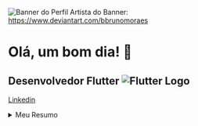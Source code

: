 ![Banner do Perfil](https://pixel-art-gallery.tumblr.com/image/146052666054)
Artista do Banner: https://www.deviantart.com/bbrunomoraes

# Olá, um bom dia! 👋

## Desenvolvedor Flutter ![Flutter Logo](https://logowik.com/content/uploads/images/flutter5786.jpg)

[Linkedin](https://github.com/user/repository/fork](https://www.linkedin.com/in/marcos-galvão-121117250/))

<details>

<summary>Meu Resumo</summary>

### Prazer, eu me chamo Marcos!
+ 💪 Sempre me desafiando 
+ 📚 Cursando Engenharia de Software na UCSal
+ 💻 Paixão em resolver problemas e "codar"
+ ❤ Amante de novidades na área de tecnologia 


```dart
   void main() {
  runApp(const MyREADME());
}
```

</details>
